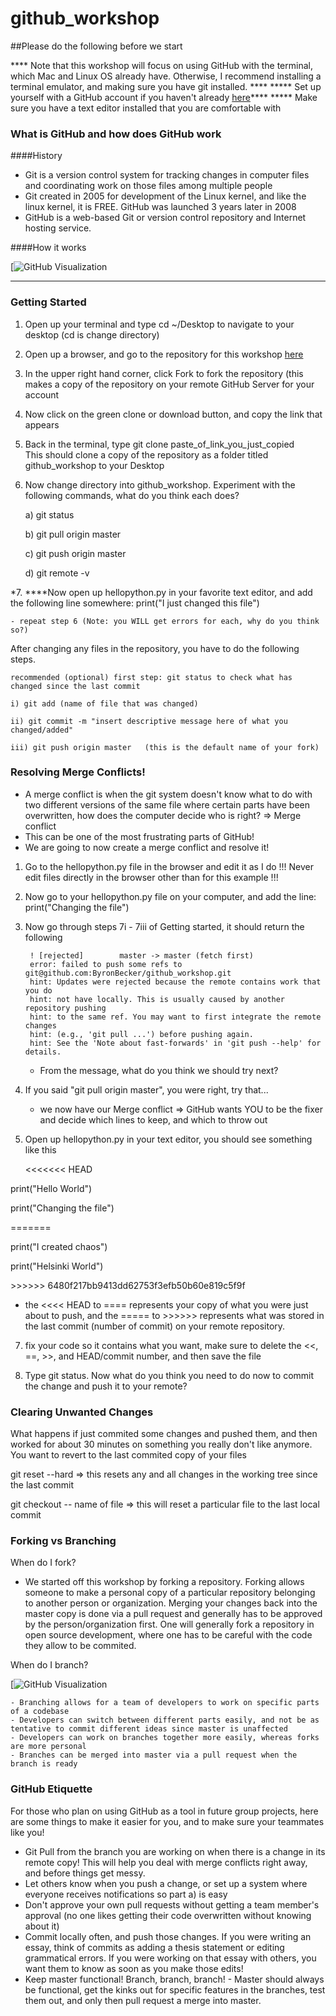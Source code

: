# github_workshop

##Please do the following before we start

**** Note that this workshop will focus on using GitHub with the terminal, which Mac and Linux OS already have. Otherwise, I recommend installing a terminal emulator, and making sure you have git installed. ****
***** Set up yourself with a GitHub account if you haven't already [here](https://github.com/)****
***** Make sure you have a text editor installed that you are comfortable with

### What is GitHub and how does GitHub work

####History
* Git is a version control system for tracking changes in computer files and coordinating work on those files among multiple people
* Git created in 2005 for development of the Linux kernel, and like the linux kernel, it is FREE. GitHub was launched 3 years later in 2008
* GitHub is a web-based Git or version control repository and Internet hosting service.

####How it works

[![GitHub Visualization](https://camo.githubusercontent.com/d4de2fdb747fec0d3dc67b1640f37c12f3786f5b/687474703a2f2f6a6c6f72642e75732f6769742d69742f6173736574732f696d67732f72656d6f7465732e706e67)
*****

### Getting Started

1. Open up your terminal and type cd ~/Desktop to navigate to your desktop (cd is change directory)
2. Open up a browser, and go to the repository for this workshop [here](https://github.com/ByronBecker/github_workshop)
3. In the upper right hand corner, click Fork to fork the repository (this makes a copy of the repository on your remote GitHub Server for your account
4. Now click on the green clone or download button, and copy the link that appears  
5. Back in the terminal, type git clone paste_of_link_you_just_copied          
This should clone a copy of the repository as a folder titled github_workshop to your Desktop
6. Now change directory into github_workshop. Experiment with the following commands, what do you think each does?

    a) git status  

    b) git pull origin master  

    c) git push origin master  

    d) git remote -v  

*7. ****Now open up hellopython.py in your favorite text editor, and add the following line somewhere:    print("I just changed this file")

    - repeat step 6 (Note: you WILL get errors for each, why do you think so?)

After changing any files in the repository, you have to do the following steps.

    recommended (optional) first step: git status to check what has changed since the last commit  

    i) git add (name of file that was changed) 

    ii) git commit -m "insert descriptive message here of what you changed/added"  

    iii) git push origin master   (this is the default name of your fork) 
    

### Resolving Merge Conflicts!

* A merge conflict is when the git system doesn't know what to do with two different versions of the same file where certain parts have been overwritten, how does the computer decide who is right? => Merge conflict
* This can be one of the most frustrating parts of GitHub!
* We are going to now create a merge conflict and resolve it!

1. Go to the hellopython.py file in the browser and edit it as I do  !!! Never edit files directly in the browser other than for this example !!!
2. Now go to your hellopython.py file on your computer, and add the line: print("Changing the file") 
3. Now go through steps 7i - 7iii of Getting started, it should return the following  

        ! [rejected]        master -> master (fetch first) 
        error: failed to push some refs to git@github.com:ByronBecker/github_workshop.git 
        hint: Updates were rejected because the remote contains work that you do 
        hint: not have locally. This is usually caused by another repository pushing 
        hint: to the same ref. You may want to first integrate the remote changes 
        hint: (e.g., 'git pull ...') before pushing again. 
        hint: See the 'Note about fast-forwards' in 'git push --help' for details. 

    - From the message, what do you think we should try next?

5. If you said "git pull origin master", you were right, try that...

    - we now have our Merge conflict => GitHub wants YOU to be the fixer and decide which lines to keep, and which to throw out

6. Open up hellopython.py in your text editor, you should see something like this

    <<<<<<< HEAD

  print("Hello World") 

  print("Changing the file") 

  ======= 

  print("I created chaos") 

  print("Helsinki World") 

  \>>>>>> 6480f217bb9413dd62753f3efb50b60e819c5f9f 

  - the <<<< HEAD to ==== represents your copy of what you were just about to push, and the ===== to >>>>>> represents what was stored in the last commit (number of commit) on your remote repository.  

7. fix your code so it contains what you want, make sure to delete the <<, ==, >>, and HEAD/commit number, and then save the file

8. Type git status. Now what do you think you need to do now to commit the change and push it to your remote?


### Clearing Unwanted Changes

What happens if just commited some changes and pushed them, and then worked for about 30 minutes on something you really don't like anymore. You want to revert to the last commited copy of your files

git reset --hard   => this resets any and all changes in the working tree since the last commit

git checkout -- name of file => this will reset a particular file to the last local commit 


### Forking vs Branching

When do I fork?

* We started off this workshop by forking a repository. Forking allows someone to make a personal copy of a particular repository belonging to another person or organization. Merging your changes back into the master copy is done via a pull request and generally has to be approved by the person/organization first. One will generally fork a repository in open source development, where one has to be careful with the code they allow to be commited. 

When do I branch?
    
[![GitHub Visualization](http://www.bloggingpro.com/wp-content/uploads/lussumo-github-network-graph.jpg)

    - Branching allows for a team of developers to work on specific parts of a codebase
    - Developers can switch between different parts easily, and not be as tentative to commit different ideas since master is unaffected
    - Developers can work on branches together more easily, whereas forks are more personal
    - Branches can be merged into master via a pull request when the branch is ready


### GitHub Etiquette

For those who plan on using GitHub as a tool in future group projects, here are some things to make it easier for you, and to make sure your teammates like you!


* Git Pull from the branch you are working on when there is a change in its remote copy! This will help you deal with merge conflicts right away, and before things get messy.
* Let others know when you push a change, or set up a system where everyone receives notifications so part a) is easy
* Don't approve your own pull requests without getting a team member's approval (no one likes getting their code overwritten without knowing about it)
* Commit locally often, and push those changes. If you were writing an essay, think of commits as adding a thesis statement or editing grammatical errors. If you were working on that essay with others, you want them to know as soon as you make those edits!
* Keep master functional! Branch, branch, branch! - Master should always be functional, get the kinks out for specific features in the branches, test them out, and only then pull request a merge into master.





